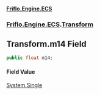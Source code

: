 #### [Friflo.Engine.ECS](index.md 'index')
### [Friflo.Engine.ECS](Friflo.Engine.ECS.md 'Friflo.Engine.ECS').[Transform](Transform.md 'Friflo.Engine.ECS.Transform')

## Transform.m14 Field

```csharp
public float m14;
```

#### Field Value
[System.Single](https://docs.microsoft.com/en-us/dotnet/api/System.Single 'System.Single')